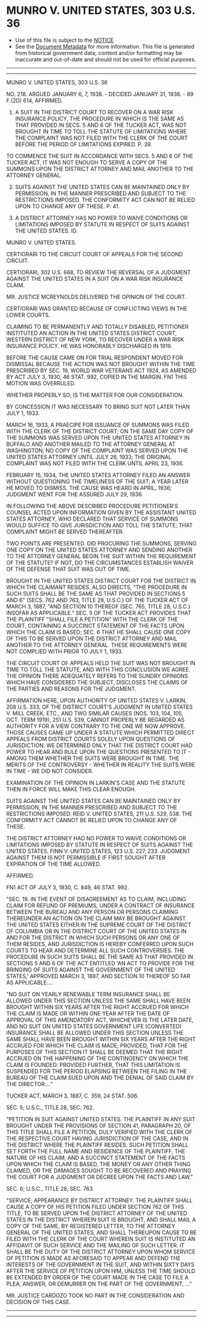 ---
---

# MUNRO V. UNITED STATES, 303 U.S. 36

* Use of this file is subject to the [NOTICE](https://github.com/publicdocs/notice/blob/master/NOTICE)
* See the [Document Metadata](../../../) for more information.
  This file is generated from historical government data; content and/or formatting may be inaccurate and out-of-date and should not be used for official purposes.

----------
----------

MUNRO V. UNITED STATES, 303 U.S. 36

NO. 218.  ARGUED JANUARY 6, 7, 1938.  - DECIDED JANUARY 31, 1938.  - 89 F.(2D) 614, AFFIRMED.

1.  A SUIT IN THE DISTRICT COURT TO RECOVER ON A WAR RISK INSURANCE POLICY, THE PROCEDURE IN WHICH IS THE SAME AS THAT PROVIDED IN SECS. 5 AND 6 OF THE TUCKER ACT, WAS NOT BROUGHT IN TIME TO TOLL THE STATUTE OF LIMITATIONS WHERE THE COMPLAINT WAS NOT FILED WITH THE CLERK OF THE COURT BEFORE THE PERIOD OF LIMITATIONS EXPIRED.  P. 39.

TO COMMENCE THE SUIT IN ACCORDANCE WITH SECS. 5 AND 6 OF THE TUCKER ACT, IT WAS NOT ENOUGH TO SERVE A COPY OF THE SUMMONS UPON THE DISTRICT ATTORNEY AND MAIL ANOTHER TO THE ATTORNEY GENERAL.

2.  SUITS AGAINST THE UNITED STATES CAN BE MAINTAINED ONLY BY PERMISSION, IN THE MANNER PRESCRIBED AND SUBJECT TO THE RESTRICTIONS IMPOSED.  THE CONFORMITY ACT CAN NOT BE RELIED UPON TO CHANGE ANY OF THESE.  P. 41.

3.  A DISTRICT ATTORNEY HAS NO POWER TO WAIVE CONDITIONS OR LIMITATIONS IMPOSED BY STATUTE IN RESPECT OF SUITS AGAINST THE UNITED STATES.  ID.

MUNRO V. UNITED STATES.

CERTIORARI TO THE CIRCUIT COURT OF APPEALS FOR THE SECOND CIRCUIT.

CERTIORARI, 302 U.S. 668, TO REVIEW THE REVERSAL OF A JUDGMENT AGAINST THE UNITED STATES IN A SUIT ON A WAR RISK INSURANCE CLAIM.

MR. JUSTICE MCREYNOLDS DELIVERED THE OPINION OF THE COURT.

CERTIORARI WAS GRANTED BECAUSE OF CONFLICTING VIEWS IN THE LOWER COURTS.

CLAIMING TO BE PERMANENTLY AND TOTALLY DISABLED, PETITIONER INSTITUTED AN ACTION IN THE UNITED STATES DISTRICT COURT, WESTERN DISTRICT OF NEW YORK, TO RECOVER UNDER A WAR RISK INSURANCE POLICY.  HE WAS HONORABLY DISCHARGED IN 1919.

BEFORE THE CAUSE CAME ON FOR TRIAL RESPONDENT MOVED FOR DISMISSAL BECAUSE THE ACTION WAS NOT BROUGHT WITHIN THE TIME PRESCRIBED BY SEC. 19, WORLD WAR VETERANS ACT 1924, AS AMENDED BY ACT JULY 3, 1930, 46 STAT. 992, COPIED IN THE MARGIN.  FN1  THIS MOTION WAS OVERRULED.

WHETHER PROPERLY SO, IS THE MATTER FOR OUR CONSIDERATION.

BY CONCESSION IT WAS NECESSARY TO BRING SUIT NOT LATER THAN JULY 1, 1933.

MARCH 16, 1933, A PRAECIPE FOR ISSUANCE OF SUMMONS WAS FILED WITH THE CLERK OF THE DISTRICT COURT; ON THE SAME DAY COPY OF THE SUMMONS WAS SERVED UPON THE UNITED STATES ATTORNEY IN BUFFALO AND ANOTHER MAILED TO THE ATTORNEY GENERAL AT WASHINGTON; NO COPY OF THE COMPLAINT WAS SERVED UPON THE UNITED STATES ATTORNEY UNTIL JULY 26, 1933; THE ORIGINAL COMPLAINT WAS NOT FILED WITH THE CLERK UNTIL APRIL 23, 1936.

FEBRUARY 15, 1934, THE UNITED STATES ATTORNEY FILED AN ANSWER WITHOUT QUESTIONING THE TIMELINESS OF THE SUIT; A YEAR LATER HE MOVED TO DISMISS.  THE CAUSE WAS HEARD IN APRIL, 1936; JUDGMENT WENT FOR THE ASSURED JULY 29, 1936.

IN FOLLOWING THE ABOVE DESCRIBED PROCEDURE PETITIONER'S COUNSEL ACTED UPON INFORMATION GIVEN BY THE ASSISTANT UNITED STATES ATTORNEY, WHO DECLARED THAT SERVICE OF SUMMONS WOULD SUFFICE TO GIVE JURISDICTION AND TOLL THE STATUTE; THAT COMPLAINT MIGHT BE SERVED THEREAFTER.

TWO POINTS ARE PRESENTED.  DID PROCURING THE SUMMONS, SERVING ONE COPY ON THE UNITED STATES ATTORNEY AND SENDING ANOTHER TO THE ATTORNEY GENERAL BEGIN THE SUIT WITHIN THE REQUIREMENT OF THE STATUTE?  IF NOT, DO THE CIRCUMSTANCES ESTABLISH WAIVER OF THE DEFENSE THAT SUIT WAS OUT OF TIME.

BROUGHT IN THE UNITED STATES DISTRICT COURT FOR THE DISTRICT IN WHICH THE CLAIMANT RESIDES.  ALSO DIRECTS, "THE PROCEDURE IN SUCH SUITS SHALL BE THE SAME AS THAT PROVIDED IN SECTIONS 5 AND 6" (SECS. 762 AND 763, TITLE 28, U.S.C.)  OF THE TUCKER ACT OF MARCH 3, 1887, "AND SECTION 10 THEREOF (SEC. 765, TITLE 28, U.S.C.)  INSOFAR AS APPLICABLE."  SEC. 5 OF THE TUCKER ACT PROVIDES THAT THE PLAINTIFF "SHALL FILE A PETITION" WITH THE CLERK OF THE COURT, CONTAINING A SUCCINCT STATEMENT OF THE FACTS UPON WHICH THE CLAIM IS BASED; SEC. 6 THAT HE SHALL CAUSE ONE COPY OF THIS TO BE SERVED UPON THE DISTRICT ATTORNEY AND MAIL ANOTHER TO THE ATTORNEY GENERAL.  THESE REQUIREMENTS WERE NOT COMPLIED WITH PRIOR TO JULY 1, 1933.

THE CIRCUIT COURT OF APPEALS HELD THE SUIT WAS NOT BROUGHT IN TIME TO TOLL THE STATUTE, AND WITH THIS CONCLUSION WE AGREE.  THE OPINION THERE ADEQUATELY REFERS TO THE SUNDRY OPINIONS WHICH HAVE CONSIDERED THE SUBJECT, DISCLOSES THE CLAIMS OF THE PARTIES AND REASONS FOR THE JUDGMENT.

AFFIRMATION HERE, UPON AUTHORITY OF UNITED STATES V. LARKIN, 208 U.S. 333, OF THE DISTRICT COURT'S JUDGMENT IN UNITED STATES V. MILL CREEK, ETC., AND TWO SIMILAR CAUSES (NOS. 103, 104, 105, OCT. TERM 1919), 251 U.S. 539, CANNOT PROPERLY BE REGARDED AS AUTHORITY FOR A VIEW CONTRARY TO THE ONE WE NOW APPROVE.  THOSE CAUSES CAME UP UNDER A STATUTE WHICH PERMITTED DIRECT APPEALS FROM DISTRICT COURTS SOLELY UPON QUESTIONS OF JURISDICTION.  WE DETERMINED ONLY THAT THE DISTRICT COURT HAD POWER TO HEAR AND RULE UPON THE QUESTIONS PRESENTED TO IT - AMONG THEM WHETHER THE SUITS WERE BROUGHT IN TIME.  THE MERITS OF THE CONTROVERSY - WHETHER IN REALITY THE SUITS WERE IN TIME - WE DID NOT CONSIDER.

EXAMINATION OF THE OPINION IN LARKIN'S CASE AND THE STATUTE THEN IN FORCE WILL MAKE THIS CLEAR ENOUGH.

SUITS AGAINST THE UNITED STATES CAN BE MAINTAINED ONLY BY PERMISSION, IN THE MANNER PRESCRIBED AND SUBJECT TO THE RESTRICTIONS IMPOSED.  REID V. UNITED STATES, 211 U.S. 529, 538.  THE CONFORMITY ACT CANNOT BE RELIED UPON TO CHANGE ANY OF THESE.

THE DISTRICT ATTORNEY HAD NO POWER TO WAIVE CONDITIONS OR LIMITATIONS IMPOSED BY STATUTE IN RESPECT OF SUITS AGAINST THE UNITED STATES.  FINN V. UNITED STATES, 123 U.S. 227, 233.  JUDGMENT AGAINST THEM IS NOT PERMISSIBLE IF FIRST SOUGHT AFTER EXPIRATION OF THE TIME ALLOWED.

AFFIRMED.

FN1 ACT OF JULY 3, 1930, C. 849, 46 STAT. 992.

"SEC. 19.  IN THE EVENT OF DISAGREEMENT AS TO CLAIM, INCLUDING CLAIM FOR REFUND OF PREMIUMS, UNDER A CONTRACT OF INSURANCE BETWEEN THE BUREAU AND ANY PERSON OR PERSONS CLAIMING THEREUNDER AN ACTION ON THE CLAIM MAY BE BROUGHT AGAINST THE UNITED STATES EITHER IN THE SUPREME COURT OF THE DISTRICT OF COLUMBIA OR IN THE DISTRICT COURT OF THE UNITED STATES IN AND FOR THE DISTRICT IN WHICH SUCH PERSONS OR ANY ONE OF THEM RESIDES, AND JURISDICTION IS HEREBY CONFERRED UPON SUCH COURTS TO HEAR AND DETERMINE ALL SUCH CONTROVERSIES.  THE PROCEDURE IN SUCH SUITS SHALL BE THE SAME AS THAT PROVIDED IN SECTIONS 5 AND 6 OF THE ACT ENTITLED 'AN ACT TO PROVIDE FOR THE BRINGING OF SUITS AGAINST THE GOVERNMENT OF THE UNITED STATES,' APPROVED MARCH 3, 1887, AND SECTION 10 THEREOF SO FAR AS APPLICABLE....

"NO SUIT ON YEARLY RENEWABLE TERM INSURANCE SHALL BE ALLOWED UNDER THIS SECTION UNLESS THE SAME SHALL HAVE BEEN BROUGHT WITHIN SIX YEARS AFTER THE RIGHT ACCRUED FOR WHICH THE CLAIM IS MADE OR WITHIN ONE YEAR AFTER THE DATE OF APPROVAL OF THIS AMENDATORY ACT, WHICHEVER IS THE LATER DATE, AND NO SUIT ON UNITED STATES GOVERNMENT LIFE (CONVERTED) INSURANCE SHALL BE ALLOWED UNDER THIS SECTION UNLESS THE SAME SHALL HAVE BEEN BROUGHT WITHIN SIX YEARS AFTER THE RIGHT ACCRUED FOR WHICH THE CLAIM IS MADE; PROVIDED, THAT FOR THE PURPOSES OF THIS SECTION IT SHALL BE DEEMED THAT THE RIGHT ACCRUED ON THE HAPPENING OF THE CONTINGENCY ON WHICH THE CLAIM IS FOUNDED:  PROVIDED FURTHER, THAT THIS LIMITATION IS SUSPENDED FOR THE PERIOD ELAPSING BETWEEN THE FILING IN THE BUREAU OF THE CLAIM SUED UPON AND THE DENIAL OF SAID CLAIM BY THE DIRECTOR...."

TUCKER ACT, MARCH 3, 1887, C. 359, 24 STAT. 506.

SEC. 5; U.S.C., TITLE 28, SEC. 762.

"PETITION IN SUIT AGAINST UNITED STATES.  THE PLAINTIFF IN ANY SUIT BROUGHT UNDER THE PROVISIONS OF SECTION 41, PARAGRAPH 20, OF THIS TITLE SHALL FILE A PETITION, DULY VERIFIED WITH THE CLERK OF THE RESPECTIVE COURT HAVING JURISDICTION OF THE CASE, AND IN THE DISTRICT WHERE THE PLAINTIFF RESIDES.  SUCH PETITION SHALL SET FORTH THE FULL NAME AND RESIDENCE OF THE PLAINTIFF, THE NATURE OF HIS CLAIM, AND A SUCCINCT STATEMENT OF THE FACTS UPON WHICH THE CLAIM IS BASED, THE MONEY OR ANY OTHER THING CLAIMED, OR THE DAMAGES SOUGHT TO BE RECOVERED AND PRAYING THE COURT FOR A JUDGMENT OR DECREE UPON THE FACTS AND LAW."

SEC. 6; U.S.C., TITLE 28, SEC. 763.

"SERVICE; APPEARANCE BY DISTRICT ATTORNEY.  THE PLAINTIFF SHALL CAUSE A COPY OF HIS PETITION FILED UNDER SECTION 762 OF THIS TITLE, TO BE SERVED UPON THE DISTRICT ATTORNEY OF THE UNITED STATES IN THE DISTRICT WHEREIN SUIT IS BROUGHT, AND SHALL MAIL A COPY OF THE SAME, BY REGISTERED LETTER, TO THE ATTORNEY GENERAL OF THE UNITED STATES, AND SHALL THEREUPON CAUSE TO BE FILED WITH THE CLERK OF THE COURT WHEREIN SUIT IS INSTITUTED AN AFFIDAVIT OF SUCH SERVICE AND THE MAILING OF SUCH LETTER.  IT SHALL BE THE DUTY OF THE DISTRICT ATTORNEY UPON WHOM SERVICE OF PETITION IS MADE AS AFORESAID TO APPEAR AND DEFEND THE INTERESTS OF THE GOVERNMENT IN THE SUIT, AND WITHIN SIXTY DAYS AFTER THE SERVICE OF PETITION UPON HIM, UNLESS THE TIME SHOULD BE EXTENDED BY ORDER OF THE COURT MADE IN THE CASE TO FILE A PLEA, ANSWER, OR DEMURRER ON THE PART OF THE GOVERNMENT,  ..."

MR. JUSTICE CARDOZO TOOK NO PART IN THE CONSIDERATION AND DECISION OF THIS CASE.


----------
----------

